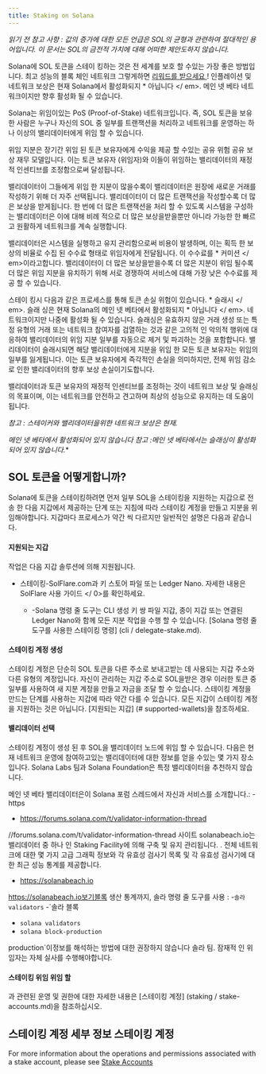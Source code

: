 ```yaml
---
title: Staking on Solana
---
```


*읽기 전 참고 사항 : 값의 증가에 대한 모든 언급은 SOL의 균형과 관련하여 절대적인 용어입니다. 이 문서는 SOL의 금전적 가치에 대해 어떠한 제안도하지 않습니다.*

Solana에 SOL 토큰을 스테이 킹하는 것은 전 세계를 보호 할 수있는 가장 좋은 방법입니다. 최고 성능의 블록 체인 네트워크 그렇게하면 [ 리워드를 받으세요 ](implemented-proposals/staking-rewards.md)! 인플레이션 및 네트워크 보상은 현재 Solana에서 활성화되지 * 아닙니다 </ em>. 메인 넷 베타 네트워크이지만 향후 활성화 될 수 있습니다.</p>

Solana는 위임이있는 PoS (Proof-of-Stake) 네트워크입니다. 즉, SOL 토큰을 보유한 사람은 누구나 자신의 SOL 중 일부를 트랜잭션을 처리하고 네트워크를 운영하는 하나 이상의 밸리데이터에게 위임 할 수 있습니다.

위임 지분은 장기간 위임 된 토큰 보유자에게 수익을 제공 할 수있는 공유 위험 공유 보상 재무 모델입니다. 이는 토큰 보유자 (위임자)와 이들이 위임하는 밸리데이터의 재정적 인센티브를 조정함으로써 달성됩니다.

밸리데이터이 그들에게 위임 한 지분이 많을수록이 밸리데이터은 원장에 새로운 거래를 작성하기 위해 더 자주 선택됩니다.  밸리데이터이 더 많은 트랜잭션을 작성할수록 더 많은 보상을 받게됩니다. 한 번에 더 많은 트랜잭션을 처리 할 수 ​​있도록 시스템을 구성하는 밸리데이터은 이에 대해 비례 적으로 더 많은 보상을받을뿐만 아니라 가능한 한 빠르고 원활하게 네트워크를 계속 실행합니다.

밸리데이터은 시스템을 실행하고 유지 관리함으로써 비용이 발생하며, 이는 획득 한 보상의 비율로 수집 된 수수료 형태로 위임자에게 전달됩니다.  이 수수료를 * 커미션 </ em>이라고합니다. 밸리데이터이 더 많은 보상을받을수록 더 많은 지분이 위임 될수록 더 많은 위임 지분을 유치하기 위해 서로 경쟁하여 서비스에 대해 가장 낮은 수수료를 제공 할 수 있습니다.</p>

스테이 킹시 다음과 같은 프로세스를 통해 토큰 손실 위험이 있습니다. * 슬래시 </ em>.  슬래 싱은 현재 Solana의 메인 넷 베타에서 활성화되지 * 아닙니다 </ em>. 네트워크이지만 나중에 활성화 될 수 있습니다.  슬래싱은 유효하지 않은 거래 생성 또는 특정 유형의 거래 또는 네트워크 참여자를 검열하는 것과 같은 고의적 인 악의적 행위에 대응하여 밸리데이터의 위임 지분 일부를 자동으로 제거 및 파괴하는 것을 포함합니다. 밸리데이터이 슬래시되면 해당 밸리데이터에게 지분을 위임 한 모든 토큰 보유자는 위임의 일부를 잃게됩니다.  이는 토큰 보유자에게 즉각적인 손실을 의미하지만, 전체 위임 감소로 인한 밸리데이터의 향후 보상 손실이기도합니다.</p>

밸리데이터과 토큰 보유자의 재정적 인센티브를 조정하는 것이 네트워크 보상 및 슬래싱의 목표이며, 이는 네트워크를 안전하고 견고하며 최상의 성능으로 유지하는 데 도움이됩니다.

*참고 : 스테이커와 밸리데이터을위한 네트워크 보상은 현재.*

**메인 넷 베타에서 활성화되어 있지 않습니다* 참고 :메인 넷 베타에서는 슬래싱이 활성화되어 있지 않습니다.**


## SOL 토큰을 어떻게합니까?
Solana에 토큰을 스테이킹하려면 먼저 일부 SOL을 스테이킹을 지원하는 지갑으로 전송 한 다음 지갑에서 제공하는 단계 또는 지침에 따라 스테이킹 계정을 만들고 지분을 위임해야합니다. 지갑마다 프로세스가 약간 씩 다르지만 일반적인 설명은 다음과 같습니다.

#### 지원되는 지갑
작업은 다음 지갑 솔루션에 의해 지원됩니다.

 - 스테이킹-SolFlare.com과 키 스토어 파일 또는 Ledger Nano. 자세한 내용은
 SolFlare 사용 가이드 </ 0>를 확인하세요.</p></li> 
   
    - -Solana 명령 줄 도구는 CLI 생성 키 쌍 파일 지갑, 종이 지갑 또는 연결된 Ledger Nano와 함께 모든 지분 작업을 수행 할 수 있습니다. \[Solana 명령 줄 도구를 사용한 스테이킹 명령\] (cli / delegate-stake.md).</ul> 



#### 스테이킹 계정 생성

스테이킹 계정은 단순히 SOL 토큰을 다른 주소로 보내고받는 데 사용되는 지갑 주소와 다른 유형의 계정입니다. 자신이 관리하는 지갑 주소로 SOL을받은 경우 이러한 토큰 중 일부를 사용하여 새 지분 계정을 만들고 자금을 조달 할 수 있습니다. 스테이킹 계정을 만드는 단계를 사용하는 지갑에 따라 약간 다를 수 있습니다.  모든 지갑이 스테이킹 계정을 지원하는 것은 아닙니다. \[지원되는 지갑\] (# supported-wallets)을 참조하세요.



#### 밸리데이터 선택

스테이킹 계정이 생성 된 후 SOL을 밸리데이터 노드에 위임 할 수 있습니다.  다음은 현재 네트워크 운영에 참여하고있는 밸리데이터에 대한 정보를 얻을 수있는 몇 가지 장소입니다. Solana Labs 팀과 Solana Foundation은 특정 밸리데이터을 추천하지 않습니다.

메인 넷 베타 밸리데이터은이 Solana 포럼 스레드에서 자신과 서비스를 소개합니다.: -https

 - https://forums.solana.com/t/validator-information-thread

//forums.solana.com/t/validator-information-thread 사이트 solanabeach.io는 밸리데이터 중 하나 인 Staking Facility에 의해 구축 및 유지 관리됩니다. .  전체 네트워크에 대한 몇 가지 고급 그래픽 정보와 각 유효성 검사기 목록 및 각 유효성 검사기에 대한 최근 성능 통계를 제공합니다.

 - https://solanabeach.io

https://solanabeach.io보기블록 생산 통계까지, 솔라 명령 줄 도구를 사용 : -`솔라 validators` -`솔라 블록

 - `solana validators`
 - `solana block-production`

production`이정보를 해석하는 방법에 대한 권장하지 않습니다 솔라 팀.  잠재적 인 위임자는 자체 실사를 수행해야합니다.



#### 스테이킹 위임 위임 할

과 관련된 운영 및 권한에 대한 자세한 내용은 \[스테이킹 계정\] (staking / stake-accounts.md)을 참조하십시오.



## 스테이킹 계정 세부 정보 스테이킹 계정

For more information about the operations and permissions associated with a stake account, please see [Stake Accounts](staking/stake-accounts.md)
